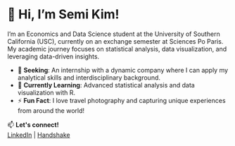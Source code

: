 # 👋 Hi, I’m Semi Kim!  

I’m an Economics and Data Science student at the University of Southern California (USC), currently on an exchange semester at Sciences Po Paris. My academic journey focuses on statistical analysis, data visualization, and leveraging data-driven insights.  

- 👀 **Seeking**: An internship with a dynamic company where I can apply my analytical skills and interdisciplinary background.  
- 🌱 **Currently Learning**: Advanced statistical analysis and data visualization with R.  
- ⚡ **Fun Fact**: I love travel photography and capturing unique experiences from around the world!  

📫 **Let's connect!**  
[LinkedIn](www.linkedin.com/in/semi-kim-069b77262) | [Handshake]([your-portfolio-url](https://usc.joinhandshake.com/profiles/mtdv55))  
